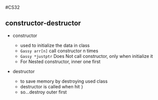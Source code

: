 #CS32

## constructor-destructor

* constructor 
    - used to initialize the data in class
    - `Gassy arr[n]` call constructor n times
    - `Gassy *justptr` Does Not call constructor, only when initialize it 
    - For Nested constructor, inner one first
    
* destructor
    - to save memory by destroying used class
    - destructor is called when hit `}`
    - so...destroy outer first
    
    
